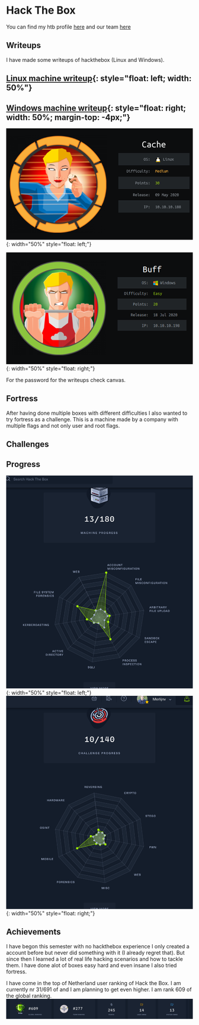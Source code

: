 # Hack The Box

<script src="https://www.hackthebox.eu/badge/268216"></script>

You can find my htb profile [here](https://app.hackthebox.eu/profile/268216) and our team [here](https://www.hackthebox.eu/teams/profile/3155)

## Writeups

I have made some writeups of hackthebox (Linux and Windows).

## [Linux machine writeup](https://www.merlijnvermeer.nl/writeups/merlijnvermeerhtblinux.pdf){: style="float: left; width: 50%"}

## [Windows machine writeup](https://www.merlijnvermeer.nl/writeups/merlijnvermeerhtbwindows.pdf){: style="float: right; width: 50%; margin-top: -4px;"}

![Linux machine writeup](images/cache.png){: width="50%" style="float: left;"}

![Windows machine writeup](images/buff.png){: width="50%" style="float: right;"}

For the password for the writeups check canvas.

## Fortress
After having done multiple boxes with different difficulties I also wanted to try fortress as a challenge. This is a machine made by a company with multiple flags and not only user and root flags.

## Challenges



## Progress
![Machine Progress](images/machineprogress.png){: width="50%" style="float: left;"}
![Challenge Progress](images/challengeprogress.png){: width="50%" style="float: right;"}

## Achievements
I have begon this semester with no hackthebox experience I only created a account before but never did something with it (I already regret that). But since then I learned a lot of real life hacking scenarios and  how to tackle them. I have done alot of boxes easy hard and even insane I also tried fortress.

I have come in the top of Netherland user ranking of Hack the Box. I am currently nr 31/691 of and I am planning to get even higher.
I am rank 609 of the global ranking.
![Ranking](images/ranking.png)